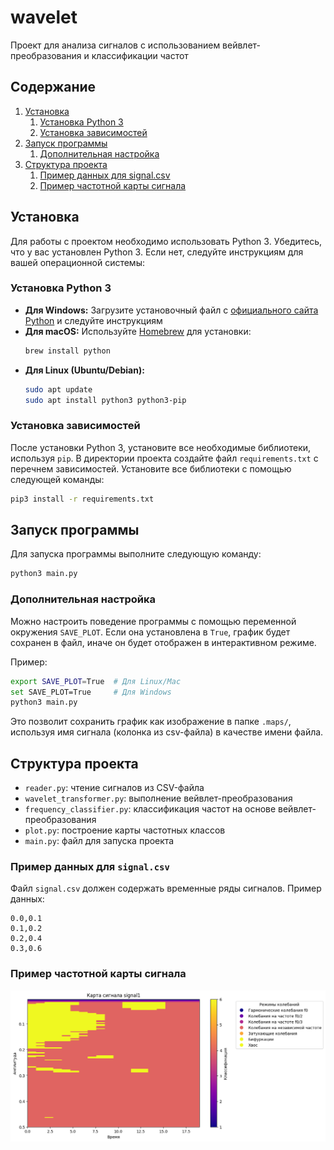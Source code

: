 # wavelet

Проект для анализа сигналов с использованием вейвлет-преобразования и классификации частот

## Содержание
1. [Установка](#установка)
   1. [Установка Python 3](#установка-python-3)
   2. [Установка зависимостей](#установка-зависимостей)
2. [Запуск программы](#запуск-программы)
   1. [Дополнительная настройка](#дополнительная-настройка)
3. [Структура проекта](#структура-проекта)
   1. [Пример данных для signal.csv](#пример-данных-для-signalcsv)
   2. [Пример частотной карты сигнала](#пример-частотной-карты-сигнала)

## Установка

Для работы с проектом необходимо использовать Python 3. 
Убедитесь, что у вас установлен Python 3. 
Если нет, следуйте инструкциям для вашей операционной системы:

### Установка Python 3

- **Для Windows:** Загрузите установочный файл с [официального сайта Python](https://www.python.org/downloads/windows/) 
  и следуйте инструкциям
- **Для macOS:** Используйте [Homebrew](https://brew.sh/) для установки:
  ```bash
  brew install python
  ```
- **Для Linux (Ubuntu/Debian):**
  ```bash
  sudo apt update
  sudo apt install python3 python3-pip
  ```

### Установка зависимостей
После установки Python 3, установите все необходимые библиотеки, используя `pip`. 
В директории проекта создайте файл `requirements.txt` с перечнем зависимостей. 
Установите все библиотеки с помощью следующей команды:

```bash
pip3 install -r requirements.txt
```

## Запуск программы

Для запуска программы выполните следующую команду:

```bash
python3 main.py
```

### Дополнительная настройка
Можно настроить поведение программы с помощью переменной окружения `SAVE_PLOT`. 
Если она установлена в `True`, график будет сохранен в файл, иначе он будет отображен в интерактивном режиме.

Пример:
```bash
export SAVE_PLOT=True  # Для Linux/Mac
set SAVE_PLOT=True     # Для Windows
python3 main.py
```

Это позволит сохранить график как изображение в папке `.maps/`,
используя имя сигнала (колонка из csv-файла) в качестве имени файла.

## Структура проекта
- `reader.py`: чтение сигналов из CSV-файла
- `wavelet_transformer.py`: выполнение вейвлет-преобразования
- `frequency_classifier.py`: классификация частот на основе вейвлет-преобразования
- `plot.py`: построение карты частотных классов
- `main.py`: файл для запуска проекта

### Пример данных для `signal.csv`
Файл `signal.csv` должен содержать временные ряды сигналов. Пример данных:
```csv
0.0,0.1
0.1,0.2
0.2,0.4
0.3,0.6
```

### Пример частотной карты сигнала
![Карта сигнала signal1](examples/signal1.png)
